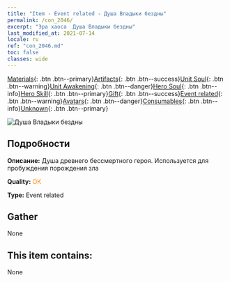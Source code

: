 ```yaml
---
title: "Item - Event related - Душа Владыки бездны"
permalink: /con_2046/
excerpt: "Эра хаоса  Душа Владыки бездны"
last_modified_at: 2021-07-14
locale: ru
ref: "con_2046.md"
toc: false
classes: wide
---
```

 [Materials](/ItemsRU/){: .btn .btn--primary}[Artifacts](/ItemsRU/Artifacts/){: .btn .btn--success}[Unit Soul](/ItemsRU/UnitSoul/){: .btn .btn--warning}[Unit Awakening](/ItemsRU/UnitAwakening/){: .btn .btn--danger}[Hero Soul](/ItemsRU/HeroSoul/){: .btn .btn--info}[Hero Skill](/ItemsRU/HeroSkill/){: .btn .btn--primary}[Gift](/ItemsRU/Gift/){: .btn .btn--success}[Event related](/ItemsRU/Events/){: .btn .btn--warning}[Avatars](/ItemsRU/Avatars/){: .btn .btn--danger}[Consumables](/ItemsRU/Consumables/){: .btn .btn--info}[Unknown](/ItemsRU/Unknown/){: .btn .btn--primary}

 ![Душа Владыки бездны](/images/t/juexing_505.png)

## Подробности
 **Описание:** Душа древнего бессмертного героя. Используется для пробуждения порождения зла

 **Quality:** <span style="color: #FF8C00">OK</span>

 **Type:** Event related

## Gather

  None

## This item contains:

  None

